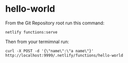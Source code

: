 # hello-world

From the Git Repository root run this command:

`netlify functions:serve`

Then from your termimnal run:

`curl -X POST -d '{\"name\":\"a name\"}' http://localhost:9999/.netlify/functions/hello-world`